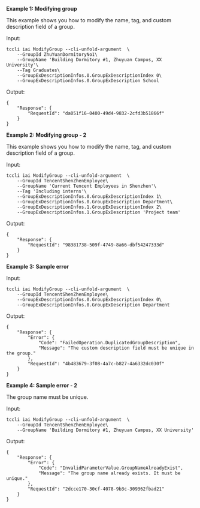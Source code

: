 **Example 1: Modifying group**

This example shows you how to modify the name, tag, and custom description field of a group.

Input: 

```
tccli iai ModifyGroup --cli-unfold-argument  \
    --GroupId ZhuYuanDormitoryNo1\
    --GroupName 'Building Dormitory #1, Zhuyuan Campus, XX University'\
    --Tag Graduates\
    --GroupExDescriptionInfos.0.GroupExDescriptionIndex 0\
    --GroupExDescriptionInfos.0.GroupExDescription School
```

Output: 
```
{
    "Response": {
        "RequestId": "da051f16-0400-49d4-9832-2cfd3b51866f"
    }
}
```

**Example 2: Modifying group - 2**

This example shows you how to modify the name, tag, and custom description field of a group.

Input: 

```
tccli iai ModifyGroup --cli-unfold-argument  \
    --GroupId TencentShenZhenEmployee\
    --GroupName 'Current Tencent Employees in Shenzhen'\
    --Tag 'Including interns'\
    --GroupExDescriptionInfos.0.GroupExDescriptionIndex 1\
    --GroupExDescriptionInfos.0.GroupExDescription Department\
    --GroupExDescriptionInfos.1.GroupExDescriptionIndex 2\
    --GroupExDescriptionInfos.1.GroupExDescription 'Project team'
```

Output: 
```
{
    "Response": {
        "RequestId": "98381738-509f-4749-8a66-dbf54247333d"
    }
}
```

**Example 3: Sample error**



Input: 

```
tccli iai ModifyGroup --cli-unfold-argument  \
    --GroupId TencentShenZhenEmployee\
    --GroupExDescriptionInfos.0.GroupExDescriptionIndex 0\
    --GroupExDescriptionInfos.0.GroupExDescription Department
```

Output: 
```
{
    "Response": {
        "Error": {
            "Code": "FailedOperation.DuplicatedGroupDescription",
            "Message": "The custom description field must be unique in the group."
        },
        "RequestId": "4b483679-3f08-4a7c-b827-4a6332dc030f"
    }
}
```

**Example 4: Sample error - 2**

The group name must be unique.

Input: 

```
tccli iai ModifyGroup --cli-unfold-argument  \
    --GroupId TencentShenZhenEmployee\
    --GroupName 'Building Dormitory #1, Zhuyuan Campus, XX University'
```

Output: 
```
{
    "Response": {
        "Error": {
            "Code": "InvalidParameterValue.GroupNameAlreadyExist",
            "Message": "The group name already exists. It must be unique."
        },
        "RequestId": "2dcce170-30cf-4078-9b3c-309362fbad21"
    }
}
```

